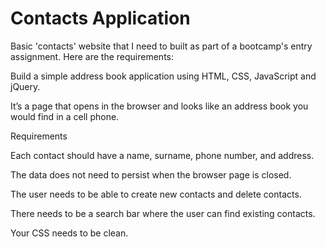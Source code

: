 # Contacts Application
Basic 'contacts' website that I need to built as part of a bootcamp's entry assignment.
Here are the requirements:

Build a simple address book application using HTML, CSS, JavaScript and jQuery. 

It’s a page that opens in the browser and looks like an address book you would find in a cell phone.

Requirements
 
Each contact should have a name, surname, phone number, and address.
 
The data does not need to persist when the browser page is closed.
 
The user needs to be able to create new contacts and delete contacts.
 
There needs to be a search bar where the user can find existing contacts.


 
Your CSS needs to be clean.
 

